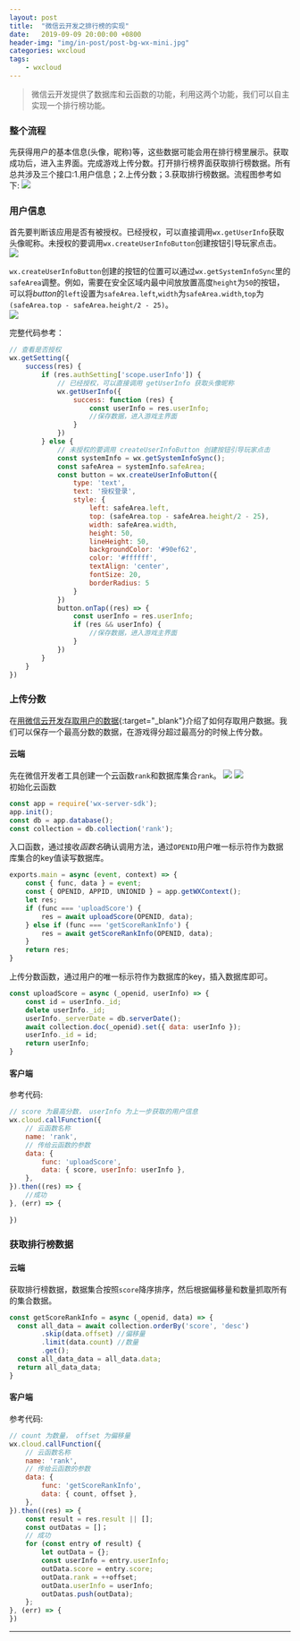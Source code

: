 ```yaml
---
layout: post
title:  "微信云开发之排行榜的实现"
date:   2019-09-09 20:00:00 +0800
header-img: "img/in-post/post-bg-wx-mini.jpg"
categories: wxcloud
tags:
    - wxcloud
---
```

> 微信云开发提供了数据库和云函数的功能，利用这两个功能，我们可以自主实现一个排行榜功能。

### 整个流程
先获得用户的基本信息(头像，昵称)等，这些数据可能会用在排行榜里展示。获取成功后，进入主界面。完成游戏上传分数。打开排行榜界面获取排行榜数据。所有总共涉及三个接口:1.用户信息；2.上传分数；3.获取排行榜数据。流程图参考如下:
![](/img/in-post/2019-09-09-wx-cloud-rank.png)  


### 用户信息
首先要判断该应用是否有被授权。已经授权，可以直接调用`wx.getUserInfo`获取头像昵称。未授权的要调用`wx.createUserInfoButton`创建按钮引导玩家点击。
![](/img/in-post/2019-09-09-wx-getuserinfo.png)  

`wx.createUserInfoButton`创建的按钮的位置可以通过`wx.getSystemInfoSync`里的`safeArea`调整。例如，需要在安全区域内最中间放放置高度`height`为`50`的按钮，可以将*button*的`left`设置为`safeArea.left`,`width`为`safeArea.width`,`top`为`(safeArea.top - safeArea.height/2 - 25)`。  
![](/img/in-post/2019-09-09-wx-createbutton.jpeg)  

完整代码参考：
```js
// 查看是否授权
wx.getSetting({
    success(res) {
        if (res.authSetting['scope.userInfo']) {
            // 已经授权，可以直接调用 getUserInfo 获取头像昵称
            wx.getUserInfo({
                success: function (res) {
                    const userInfo = res.userInfo;
                    //保存数据，进入游戏主界面
                }
            })
        } else {
            // 未授权的要调用 createUserInfoButton 创建按钮引导玩家点击
            const systemInfo = wx.getSystemInfoSync();
            const safeArea = systemInfo.safeArea;
            const button = wx.createUserInfoButton({
                type: 'text',
                text: '授权登录',
                style: {
                    left: safeArea.left,
                    top: (safeArea.top - safeArea.height/2 - 25),
                    width: safeArea.width,
                    height: 50,
                    lineHeight: 50,
                    backgroundColor: '#90ef62',
                    color: '#ffffff',
                    textAlign: 'center',
                    fontSize: 20,
                    borderRadius: 5
                }
            })
            button.onTap((res) => {
                const userInfo = res.userInfo;
                if (res && userInfo) {
                    //保存数据，进入游戏主界面
                }
            })
        }
    }
})
```

### 上传分数
在[用微信云开发存取用户的数据](http://lamyoung.com/wxcloud/2019/08/14/Save-user-data-with-wxcloud/){:target="_blank"}介绍了如何存取用户数据。我们可以保存一个最高分数的数据，在游戏得分超过最高分的时候上传分数。  
#### 云端
先在微信开发者工具创建一个云函数`rank`和数据库集合`rank`。
![](/img/in-post/2019-09-09-wx-cloud-new-func.png)  ![](/img/in-post/2019-09-09-wx-cloud-new-collection.png)  
初始化云函数
```js
const app = require('wx-server-sdk');
app.init();
const db = app.database();
const collection = db.collection('rank');
```
入口函数，通过接收*函数名*确认调用方法，通过`OPENID`用户唯一标示符作为数据库集合的key值读写数据库。
```js
exports.main = async (event, context) => {
    const { func, data } = event;
    const { OPENID, APPID, UNIONID } = app.getWXContext();
    let res;
    if (func === 'uploadScore') {
        res = await uploadScore(OPENID, data);
    } else if (func === 'getScoreRankInfo') {
        res = await getScoreRankInfo(OPENID, data);
    }
    return res;
}
```
上传分数函数，通过用户的唯一标示符作为数据库的key，插入数据库即可。
```js
const uploadScore = async (_openid, userInfo) => {
    const id = userInfo._id;
    delete userInfo._id;
    userInfo._serverDate = db.serverDate();
    await collection.doc(_openid).set({ data: userInfo });
    userInfo._id = id;
    return userInfo;
}
```

#### 客户端
参考代码:
```js
// score 为最高分数， userInfo 为上一步获取的用户信息
wx.cloud.callFunction({
    // 云函数名称
    name: 'rank',
    // 传给云函数的参数
    data: {
        func: 'uploadScore',
        data: { score, userInfo: userInfo },
    },
}).then((res) => {
    //成功
}, (err) => {
 
})
```

### 获取排行榜数据
#### 云端
获取排行榜数据，数据集合按照`score`降序排序，然后根据偏移量和数量抓取所有的集合数据。
```js
const getScoreRankInfo = async (_openid, data) => {
  const all_data = await collection.orderBy('score', 'desc')
        .skip(data.offset) //偏移量
        .limit(data.count) //数量
        .get();
  const all_data_data = all_data.data;
  return all_data_data;
}
```
#### 客户端
参考代码:
```js
// count 为数量， offset 为偏移量
wx.cloud.callFunction({
    // 云函数名称
    name: 'rank',
    // 传给云函数的参数
    data: {
        func: 'getScoreRankInfo',
        data: { count, offset },
    },
}).then((res) => {
    const result = res.result || [];
    const outDatas = []；
    // 成功
    for (const entry of result) {
        let outData = {};
        const userInfo = entry.userInfo;
        outData.score = entry.score;
        outData.rank = ++offset;
        outData.userInfo = userInfo;
        outDatas.push(outData);
    };
}, (err) => {
})
```
---